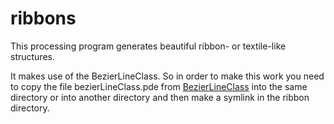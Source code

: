 # ribbons
 This processing program generates beautiful ribbon- or textile-like structures.
 
 It makes use of the BezierLineClass. So in order to make this work you need to copy the file bezierLineClass.pde from [BezierLineClass](https://github.com/mattack65/processing---bezierLineClass) into the same directory or into another directory and then make a symlink in the ribbon directory.
 
